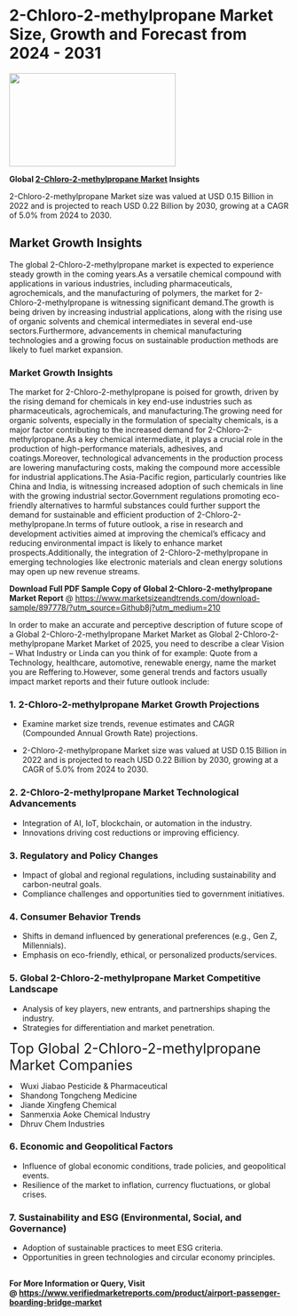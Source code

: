 <H1>2-Chloro-2-methylpropane Market Size, Growth and Forecast from 2024 - 2031</H1><img class="aligncenter size-medium wp-image-584254" src="https://thirdeyenews.in/wp-content/uploads/2024/09/Global-Market-Research-300x168.jpeg" alt="" width="300" height="168" /><p><strong>Global&nbsp;<a href="https://www.marketsizeandtrends.com/download-sample/897778/?utm_source=Github8j?utm_medium=210">2-Chloro-2-methylpropane Market</a> Insights</strong></p><p>2-Chloro-2-methylpropane Market size was valued at USD 0.15 Billion in 2022 and is projected to reach USD 0.22 Billion by 2030, growing at a CAGR of 5.0% from 2024 to 2030.</p><p><h2>Market Growth Insights</h2> The global 2-Chloro-2-methylpropane market is expected to experience steady growth in the coming years.As a versatile chemical compound with applications in various industries, including pharmaceuticals, agrochemicals, and the manufacturing of polymers, the market for 2-Chloro-2-methylpropane is witnessing significant demand.The growth is being driven by increasing industrial applications, along with the rising use of organic solvents and chemical intermediates in several end-use sectors.Furthermore, advancements in chemical manufacturing technologies and a growing focus on sustainable production methods are likely to fuel market expansion. <h3>Market Growth Insights</h3> The market for 2-Chloro-2-methylpropane is poised for growth, driven by the rising demand for chemicals in key end-use industries such as pharmaceuticals, agrochemicals, and manufacturing.The growing need for organic solvents, especially in the formulation of specialty chemicals, is a major factor contributing to the increased demand for 2-Chloro-2-methylpropane.As a key chemical intermediate, it plays a crucial role in the production of high-performance materials, adhesives, and coatings.Moreover, technological advancements in the production process are lowering manufacturing costs, making the compound more accessible for industrial applications.The Asia-Pacific region, particularly countries like China and India, is witnessing increased adoption of such chemicals in line with the growing industrial sector.Government regulations promoting eco-friendly alternatives to harmful substances could further support the demand for sustainable and efficient production of 2-Chloro-2-methylpropane.In terms of future outlook, a rise in research and development activities aimed at improving the chemical’s efficacy and reducing environmental impact is likely to enhance market prospects.Additionally, the integration of 2-Chloro-2-methylpropane in emerging technologies like electronic materials and clean energy solutions may open up new revenue streams.</p><p><span class=""><strong>Download Full PDF Sample Copy of Global 2-Chloro-2-methylpropane Market Report</strong> @ <a href="https://www.marketsizeandtrends.com/download-sample/897778/?utm_source=Github8j?utm_medium=210" target="_blank">https://www.marketsizeandtrends.com/download-sample/897778/?utm_source=Github8j?utm_medium=210</a></span></p><p>In order to make an accurate and perceptive description of future scope of a Global&nbsp;2-Chloro-2-methylpropane Market Market as Global&nbsp;2-Chloro-2-methylpropane Market Market of 2025, you need to describe a clear Vision &ndash; What Industry or Linda can you think of for example: Quote from a Technology, healthcare, automotive, renewable energy, name the market you are Reffering to.However, some general trends and factors usually impact market reports and their future outlook include:</p><h3>1.&nbsp;<strong>2-Chloro-2-methylpropane Market Growth Projections</strong></h3><ul><li>Examine market size trends, revenue estimates and CAGR (Compounded Annual Growth Rate) projections.</li><li><p>2-Chloro-2-methylpropane Market size was valued at USD 0.15 Billion in 2022 and is projected to reach USD 0.22 Billion by 2030, growing at a CAGR of 5.0% from 2024 to 2030.</p></li></ul><h3>2.&nbsp;<strong>2-Chloro-2-methylpropane Market Technological Advancements</strong></h3><ul><li>Integration of AI, IoT, blockchain, or automation in the industry.</li><li>Innovations driving cost reductions or improving efficiency.</li></ul><h3>3.&nbsp;<strong>Regulatory and Policy Changes</strong></h3><ul><li>Impact of global and regional regulations, including sustainability and carbon-neutral goals.</li><li>Compliance challenges and opportunities tied to government initiatives.</li></ul><h3>4.&nbsp;<strong>Consumer Behavior Trends</strong></h3><ul><li>Shifts in demand influenced by generational preferences (e.g., Gen Z, Millennials).</li><li>Emphasis on eco-friendly, ethical, or personalized products/services.</li></ul><h3>5.&nbsp;<strong>Global 2-Chloro-2-methylpropane Market Competitive Landscape</strong></h3><ul><li>Analysis of key players, new entrants, and partnerships shaping the industry.</li><li>Strategies for differentiation and market penetration.</li></ul><p data-pm-slice="1 1 []"><span style="color: inherit; font-family: inherit; font-size: 25px;">Top Global 2-Chloro-2-methylpropane Market Companies</span></p><div class="" data-test-id=""><p><li>Wuxi Jiabao Pesticide & Pharmaceutical</li><li> Shandong Tongcheng Medicine</li><li> Jiande Xingfeng Chemical</li><li> Sanmenxia Aoke Chemical Industry</li><li> Dhruv Chem Industries</li></p></div><h3>6.&nbsp;<strong>Economic and Geopolitical Factors</strong></h3><ul><li>Influence of global economic conditions, trade policies, and geopolitical events.</li><li>Resilience of the market to inflation, currency fluctuations, or global crises.</li></ul><h3>7.&nbsp;<strong>Sustainability and ESG (Environmental, Social, and Governance)</strong></h3><ul><li>Adoption of sustainable practices to meet ESG criteria.</li><li>Opportunities in green technologies and circular economy principles.</li></ul><h2><strong style="font-size: 14px;">For More Information or Query, Visit @&nbsp;</strong><a style="background-color: #ffffff; font-size: 14px;" href="https://www.marketsizeandtrends.com/report/2-chloro-2-methylpropane-market/" target="_blank">https://www.verifiedmarketreports.com/product/airport-passenger-boarding-bridge-market</a></h2>